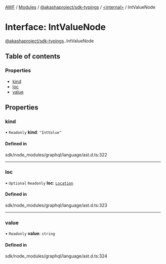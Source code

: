 [AWF](../README.md) / [Modules](../modules.md) / [@akashaproject/sdk-typings](../modules/akashaproject_sdk_typings.md) / [<internal\>](../modules/akashaproject_sdk_typings._internal_.md) / IntValueNode

# Interface: IntValueNode

[@akashaproject/sdk-typings](../modules/akashaproject_sdk_typings.md).[<internal>](../modules/akashaproject_sdk_typings._internal_.md).IntValueNode

## Table of contents

### Properties

- [kind](akashaproject_sdk_typings._internal_.IntValueNode.md#kind)
- [loc](akashaproject_sdk_typings._internal_.IntValueNode.md#loc)
- [value](akashaproject_sdk_typings._internal_.IntValueNode.md#value)

## Properties

### kind

• `Readonly` **kind**: ``"IntValue"``

#### Defined in

sdk/node_modules/graphql/language/ast.d.ts:322

___

### loc

• `Optional` `Readonly` **loc**: [`Location`](../classes/akashaproject_sdk_typings._internal_.Location.md)

#### Defined in

sdk/node_modules/graphql/language/ast.d.ts:323

___

### value

• `Readonly` **value**: `string`

#### Defined in

sdk/node_modules/graphql/language/ast.d.ts:324
